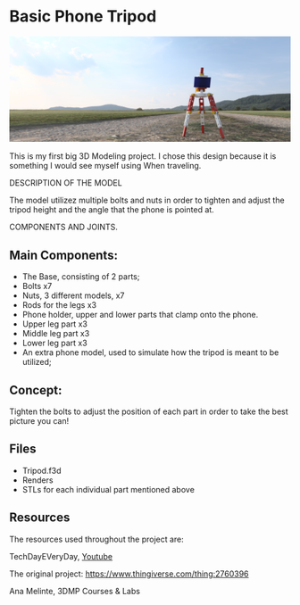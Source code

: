 # Basic Phone Tripod

![Image](https://github.com/Pepi100/Uni-Work/blob/master/FIRST%20YEAR/Second%20semester/3D%20Modelling%20and%20Printing/Final%20Project/Tripod%202.png)

   This is my first big 3D Modeling project. I chose this design because it is something I would see myself using When traveling.

DESCRIPTION OF THE MODEL
  
   The model utilizez multiple bolts and nuts in order to tighten and adjust the tripod height and the angle that the phone is pointed at.
   
   


COMPONENTS AND JOINTS.

## Main Components:

- The Base, consisting of 2 parts;
- Bolts x7
- Nuts, 3 different models, x7
- Rods for the legs x3
- Phone holder, upper and lower parts that clamp onto the phone.
- Upper leg part x3
- Middle leg part x3
- Lower leg part x3
- An extra phone model, used to simulate how the tripod is meant to be utilized; 

## Concept:
   Tighten the bolts to adjust the position of each part in order to take the best picture you can! 


## Files

- Tripod.f3d
- Renders
- STLs for each individual part mentioned above
 

## Resources

The resources used throughout the project are:

TechDayEVeryDay, [Youtube](https://www.youtube.com/watch?v=2h16C4M99bQ)

The original project: https://www.thingiverse.com/thing:2760396

Ana Melinte, 3DMP Courses & Labs
